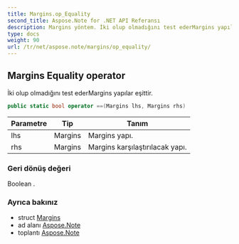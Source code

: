 ```yaml
---
title: Margins.op_Equality
second_title: Aspose.Note for .NET API Referansı
description: Margins yöntem. İki olup olmadığını test ederMargins yapılar eşittir.
type: docs
weight: 90
url: /tr/net/aspose.note/margins/op_equality/
---
```

## Margins Equality operator

İki olup olmadığını test ederMargins yapılar eşittir.

```csharp
public static bool operator ==(Margins lhs, Margins rhs)
```

| Parametre | Tip | Tanım |
| --- | --- | --- |
| lhs | Margins | Margins yapı. |
| rhs | Margins | Margins karşılaştırılacak yapı. |

### Geri dönüş değeri

Boolean .

### Ayrıca bakınız

* struct [Margins](../)
* ad alanı [Aspose.Note](../../margins/)
* toplantı [Aspose.Note](../../../)


